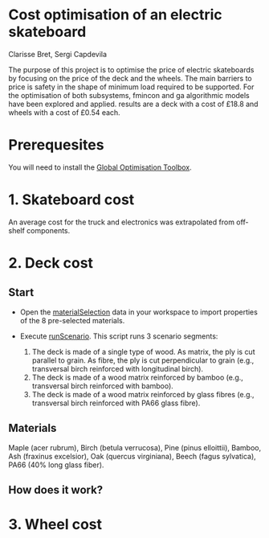 # Cost optimisation of an electric skateboard
Clarisse Bret, Sergi Capdevila

The purpose of this project is to optimise the price of electric skateboards by focusing on the price of the deck and the wheels. The main barriers to price is safety in the shape of minimum load required to be supported. For the optimisation of both subsystems, fmincon and ga algorithmic models have been explored and applied. results are a deck with a cost of £18.8 and wheels with a cost of £0.54 each.

# Prerequesites

You will need to install the [Global Optimisation Toolbox](https://uk.mathworks.com/products/global-optimization.html).


# 1. Skateboard cost

An average cost for the truck and electronics was extrapolated from off-shelf components.


# 2. Deck cost

## Start

- Open the [materialSelection](https://github.com/clarissebret/DE4Opti_Team10/blob/master/Deck/materialSelection.mat) data in your workspace to import properties of the 8 pre-selected materials.
- Execute [runScenario](https://github.com/clarissebret/DE4Opti_Team10/blob/master/Deck/runScenarios.m). This script runs 3 scenario segments:

    1. The deck is made of a single type of wood. As matrix, the ply is cut parallel to grain. As fibre, the ply is cut perpendicular to grain (e.g., transversal birch reinforced with longitudinal birch).
    2. The deck is made of a wood matrix reinforced by bamboo (e.g., transversal birch reinforced with bamboo).
    3. The deck is made of a wood matrix reinforced by glass fibres (e.g., transversal birch reinforced with PA66 glass fibre).
    
## Materials

Maple (acer rubrum), Birch (betula verrucosa), Pine (pinus elloittii), Bamboo, Ash (fraxinus excelsior), Oak (quercus virginiana), Beech (fagus sylvatica), PA66 (40% long glass fiber).

## How does it work?




# 3. Wheel cost
    


